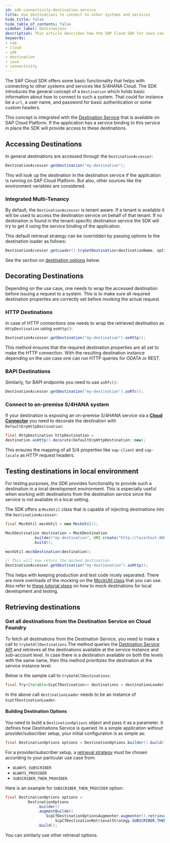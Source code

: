 ```yaml
---
id: sdk-connectivity-destination-service
title: Use destinations to connect to other systems and services
hide_title: false
hide_table_of_contents: false
sidebar_label: Destinations
description: This article describes how the SAP Cloud SDK for Java can be used to establish connections to other systems and services like S/4HANA or SAP Cloud Platform services.
keywords:
- sap
- cloud
- sdk
- destination
- java
- connectivity
---
```


The SAP Cloud SDK offers some basic functionality that helps with connecting to other systems and services like S/4HANA Cloud. The SDK introduces the general concept of a `Destination` which holds basic information about how to connect to such a system. That could for instance be a `url`, a user name, and password for basic authentication or some custom headers.

This concept is integrated with the [Destination Service](https://help.sap.com/viewer/cca91383641e40ffbe03bdc78f00f681/Cloud/en-US/7e306250e08340f89d6c103e28840f30.html) that is available on SAP Cloud Platform. If the application has a service binding to this service in place the SDK will provide access to these destinations.

## Accessing Destinations ##

In general destinations are accessed through the `DestinationAccessor`:

```java
DestinationAccessor.getDestination("my-destination");
```

This will look up the destination in the destination service if the application is running on SAP Cloud Platform. But
also, other sources like the environment variables are considered.

### Integrated Multi-Tenancy

By default, the `DestinationAccessor` is tenant aware.
If a tenant is available it will be used to access the destination service on behalf of that tenant.
If no destination is found in the tenant-specific destination service the SDK will try to get it using the service binding of the application.

This default retrieval strategy can be overridden by passing options to the destination loader as follows:

```java
DestinationAccessor.getLoader().tryGetDestination(destinationName, options);
```

See the section on [destination options](#building-destination-options) below.

## Decorating Destinations ##
Depending on the use case, one needs to wrap the accessed destination before issuing a request to a system. This is to make sure all required destination properties are correctly set before invoking the actual request.

### HTTP Destinations
In case of HTTP connections one needs to wrap the retrieved destination as `HttpDestination` using `asHttp()`:

```java
DestinationAccessor.getDestination("my-destination").asHttp();
```

This method ensures that the required destination properties are all set to make the HTTP connection.
With the resulting destination instance depending on the use case one can run HTTP queries for ODATA or REST.

### BAPI Destinations
Similarly, for BAPI endpoints you need to use `asRfc()`:

```java
DestinationAccessor.getDestination("my-destination").asRfc();
```

### Connect to on-premise S/4HANA system ###
If your destination is exposing an on-premise S/4HANA service via a **[Cloud
Connector](https://help.sap.com/viewer/cca91383641e40ffbe03bdc78f00f681/Cloud/en-US/e6c7616abb5710148cfcf3e75d96d596.html)**
you need to decorate the destination with `DefaultErpHttpDestination`:

```java
final HttpDestination httpDestination =
destination.asHttp().decorate(DefaultErpHttpDestination::new);
```

This ensures the mapping of all S/4 properties like `sap-client` and `sap-locale` as HTTP request headers.

## Testing destinations in local environment ##

For testing purposes, the SDK provides functionality to provide such a destination in a local development environment. 
This is especially useful when working with destinations from the destination service since the service is not available in a local setting.

The SDK offers a `MockUtil` class that is capable of injecting destinations into the `DestinationAccessor`:

```java
final MockUtil mockUtil = new MockUtil();

MockDestination destination = MockDestination
            .builder("my-destination", URI.create("http://localhost:8080"))
            .build();

mockUtil.mockDestination(destination);

// This will now return the mocked destination
DestinationAccessor.getDestination("my-destionation").asHttp();
```

This helps with keeping production and test code nicely separated.
There are more overloads of the mocking on the [MockUtil class](https://help.sap.com/doc/b579bf8578954412aea2b458e8452201/1.0/en-US/com/sap/cloud/sdk/testutil/MockUtil.html) that you can use.
Also refer to [these tutorial steps](https://developers.sap.com/tutorials/s4sdk-odata-service-cloud-foundry.html#b77d53b0-2d8b-449c-9a9a-9df80ee09a4e) on how to mock destinations for local development and testing.

## Retrieving destinations

### Get all destinations from the Destination Service on Cloud Foundry  ###

To fetch all destinations from the Destination Service, you need to make a call to `tryGetAllDestinations`.The method queries the [Destination Service API](https://api.sap.com/api/SAP_CP_CF_Connectivity_Destination/overview) and retrieves all the destinations available at the service instance and sub-account level. In case there is a destination available on both the levels with the same name, then this method prioritizes the destination at the service instance level.

Below is the sample call to `tryGetAllDestinations`:

```java
final Try<Iterable<ScpCfDestination>> destinations = destinationLoader.tryGetAllDestinations(options);
```

In the above call `destinationLoader` needs to be an instance of `ScpCfDestinationLoader`.

#### Building Destination Options ####

You need to build a `DestinationOptions` object and pass it as a parameter. It defines how Destinations Service is queried. In a simple application without provider/subscriber setup, your initial configuration is as simple as:

 ```java
final DestinationOptions options = DestinationOptions.builder().build();
 ```

For a provider/subscriber setup, a [retrieval strategy](https://help.sap.com/doc/b579bf8578954412aea2b458e8452201/1.0/en-US/com/sap/cloud/sdk/cloudplatform/connectivity/ScpCfDestinationRetrievalStrategy.html) must be chosen according to your particular use case from:
- `ALWAYS_SUBSCRIBER`
- `ALWAYS_PROVIDER`
- `SUBSCRIBER_THEN_PROVIDER`.

Here is an example for `SUBSCRIBER_THEN_PROVIDER` option:

 ```java
final DestinationOptions options =
           DestinationOptions
               .builder()
               .augmentBuilder(
                   ScpCfDestinationOptionsAugmenter.augmenter().retrievalStrategy(
                       ScpCfDestinationRetrievalStrategy.SUBSCRIBER_THEN_PROVIDER))
               .build();
```
You can similarly use other retrieval options.
